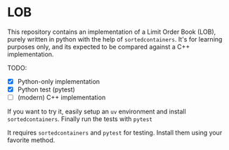 # LOB
This repository contains an implementation of a Limit Order Book (LOB), purely written in python with the help of `sortedcontainers`. It's for learning purposes only, and its expected to be compared against a C++ implementation.

TODO:

- [x] Python-only implementation
- [x] Python test (pytest)
- [ ] (modern) C++ implementation

If you want to try it, easily setup an `uv` environment and install `sortedcontainers`. Finally run the tests with `pytest`

It requires `sortedcontainers` and `pytest` for testing. Install them using your favorite method. 